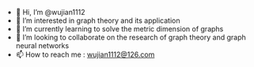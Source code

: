 - 👋 Hi, I’m @wujian1112
- 👀 I’m interested in graph theory and its application
- 🌱 I’m currently learning to solve the metric dimension of graphs
- 💞️ I’m looking to collaborate on the research of graph theory and graph neural networks
- 📫 How to reach me : wujian1112@126.com

<!---
wujian1112/wujian1112 is a ✨ special ✨ repository because its `README.md` (this file) appears on your GitHub profile.
You can click the Preview link to take a look at your changes.
--->
